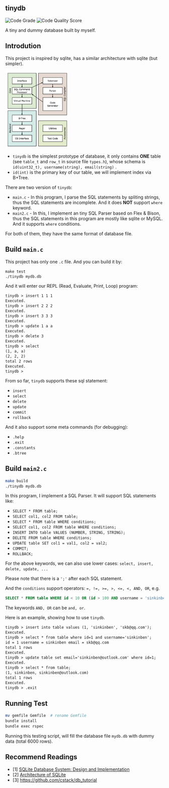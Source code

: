 ## tinydb

![Code Grade](https://api.codiga.io/project/29486/status/svg) ![Code Quality Score](https://api.codiga.io/project/29486/score/svg) 

A tiny and dummy database built by myself.



## Introdution

This project is inspired by sqlite, has a similar architecture with sqlite (but simpler).

<img src = "./docs/img/sqlite.png" style = "width: 40%" />

- `tinydb` is the simplest prototype of database, it only contains **ONE** table (see `table_t` and `row_t` in source file `types.h`), whose schema is `id(uint32_t), username(string), email(string)` .
- `id(int)` is the primary key of our table, we will implement index via B+Tree.


There are two version of `tinydb`:

- `main.c` - In this program, I parse the SQL statements by spliting strings, thus the SQL statements are incomplete. And it does **NOT** support `where` keyword.
- `main2.c` - In this, I implement an tiny SQL Parser based on Flex & Bison, thus the SQL statements in this program are mostly like sqlite or MySQL. And it supports `where` conditions.

For both of them, they have the same format of database file.



## Build `main.c`

This project has only one `.c` file. And you can build it by:

```text
make test
./tinydb mydb.db
```

And it will enter our REPL (Read, Evaluate, Print, Loop) program:

```text
tinydb > insert 1 1 1
Executed.
tinydb > insert 2 2 2
Executed.
tinydb > insert 3 3 3
Executed.
tinydb > update 1 a a
Executed.
tinydb > delete 3
Executed.
tinydb > select
(1, a, a)
(2, 2, 2)
total 2 rows
Executed.
tinydb > 
```

From so far, `tinydb` supports these sql statement:

- `insert`
- `select`
- `delete`
- `update`
- `commit`
- `rollback`

And it also support some meta commands (for debugging):

- `.help`
- `.exit`
- `.constants`
- `.btree`



## Build `main2.c`

```bash
make build
./tinydb mydb.db
```

In this program, I implement a SQL Parser. It will support SQL statements like:

- `SELECT * FROM table;`
- `SELECT col1, col2 FROM table;`
- `SELECT * FROM table WHERE conditions;`
- `SELECT col1, col2 FROM table WHERE conditions;`
- `INSERT INTO table VALUES (NUMBER, STRING, STRING);`
- `DELETE FROM table WHERE conditions;`
- `UPDATE table SET col1 = val1, col2 = val2;`
- `COMMIT;`
- `ROLLBACK;`

For the above keywords, we can also use lower cases: `select, insert, delete, update, ...`

Please note that there is a `';'` after each SQL statement.

And the `conditions` support operators: `=, !=, >=, >, <=, <, AND, OR`, e.g.

```sql
SELECT * FROM table WHERE id < 10 OR (id > 100 AND username = 'sinkinben');
```

The keywords `AND, OR` can be `and, or`.

Here is an example, showing how to use `tinydb`.

```text
tinydb > insert into table values (1, 'sinkinben', 'skb@qq.com');
Executed.
tinydb > select * from table where id=1 and username='sinkinben';
id = 1 username = sinkinben email = skb@qq.com
total 1 rows
Executed.
tinydb > update table set email='sinkinben@outlook.com' where id=1;
Executed.
tinydb > select * from table;
(1, sinkinben, sinkinben@outlook.com)
total 1 rows
Executed.
tinydb > .exit
```



## Running Test

```bash
mv gemfile Gemfile  # rename Gemfile
bundle install
bundle exec rspec
```

Running this testing script, will fill the database file `mydb.db` with dummy data (total 6000 rows).



## Recommend Readings

- [1] [SQLite Database System: Design and Implementation](https://play.google.com/store/books/details/SQLite_Database_System_Design_and_Implementation_F?id=9Z6IQQnX1JEC&gl=US)
- [2] [Architecture of SQLite](https://www.sqlite.org/arch.html)
- [3] https://github.com/cstack/db_tutorial

